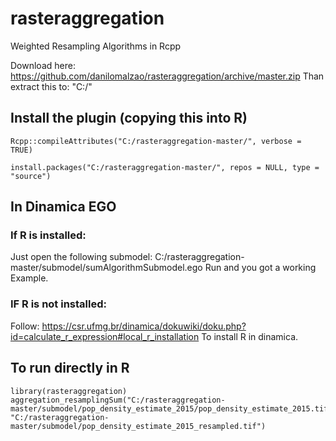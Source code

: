 # rasteraggregation
Weighted Resampling Algorithms in Rcpp

Download here: https://github.com/danilomalzao/rasteraggregation/archive/master.zip
Than extract this to: "C:/"

## Install the plugin (copying this into R)
```
Rcpp::compileAttributes("C:/rasteraggregation-master/", verbose = TRUE)

install.packages("C:/rasteraggregation-master/", repos = NULL, type = "source")
```

## In Dinamica EGO
### If R is installed:
Just open the following submodel: C:/rasteraggregation-master/submodel/sumAlgorithmSubmodel.ego
Run and you got a working Example.

### IF R is not installed:
Follow: https://csr.ufmg.br/dinamica/dokuwiki/doku.php?id=calculate_r_expression#local_r_installation
To install R in dinamica.

## To run directly in R
```
library(rasteraggregation)
aggregation_resamplingSum("C:/rasteraggregation-master/submodel/pop_density_estimate_2015/pop_density_estimate_2015.tif", "C:/rasteraggregation-master/submodel/pop_density_estimate_2015_resampled.tif")
```
